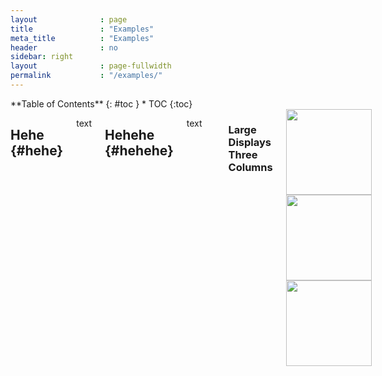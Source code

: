 ```yaml
---
layout              : page
title               : "Examples"
meta_title          : "Examples"
header              : no
sidebar: right
layout              : page-fullwidth
permalink           : "/examples/"
---
```

<div class="row">
<div class="medium-4 medium-push-8 columns" markdown="1">
<div class="panel radius" markdown="1">
**Table of Contents**
{: #toc }
*  TOC
{:toc}
</div>
</div><!-- /.medium-4.columns -->



<div class="medium-8 medium-pull-4 columns" markdown="1">

## Hehe  {#hehe}
text
  
## Hehehe  {#hehehe}
text  
  ```
  print('hello world');
  ```
  
  <div class="row">
    <div class="small-12 columns">
        <h3>Large Displays Three Columns</h3>
    </div><!-- /.small-12.columns -->
</div>



<div class="row">
  <div class="large-4 columns">
      <img src="https://p.kindpng.com/picc/s/343-3433099_cinnamoroll-sleepy-kawaii-cute-sanrio-freetoedit-kawaii-sanrio.png" height="137">
  </div>
  <div class="large-4 columns">
      <img src="https://www.kindpng.com/picc/m/343-3433093_transparent-cinnamoroll-png-cartoon-png-download.png" height="137">
  </div>
  <div class="large-4 columns">
      <img src="https://static.wikia.nocookie.net/umineko/images/c/cd/Hello_kitty_crew_%285%29.png/" height="137">
  </div>
</div>
  
</div><!-- /.medium-8.columns -->
</div><!-- /.row -->
